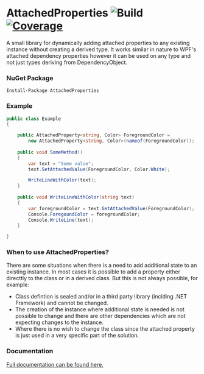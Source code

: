 # AttachedProperties ![Build](https://github.com/nwendel/attachedproperties/actions/workflows/build.yml/badge.svg) [![Coverage](https://codecov.io/gh/nwendel/personidentifiersattachedproperties/branch/main/graph/badge.svg?token=BMNOSIWUMV)](https://codecov.io/gh/nwendel/attachedproperties)

A small library for dynamically adding attached properties to any existing instance without creating a derived type.  It works similar in nature to WPF's attached dependency properties however it can be used on any type and not just types deriving from DependencyObject.

### NuGet Package

```
Install-Package AttachedProperties
```

### Example
```csharp
public class Example
{

    public AttachedProperty<string, Color> ForegroundColor =
        new AttachedProperty<string, Color>(nameof(ForegroundColor));
    
    public void SomeMethod()
    {
    	var text = "Some value";
        text.SetAttachedValue(ForegroundColor, Color.White);

        WriteLineWithColor(text);
    }
    
    public void WriteLineWithColor(string text)
    {
        var foregroundColor = text.GetAttachedValue(ForegroundColor);
        Console.ForegoundColor = foregroundColor;
        Console.WriteLine(text);    	
    }

}
```

### When to use AttachedProperties?

There are some situations when there is a need to add additional state to an existing instance.  In most cases it is possible to add a property either directtly to the class or in a derived class.  But this is not always possible, for example:
* Class defintion is sealed and/or in a third party library (inclding .NET Framework) and cannot be changed.
* The creation of the instance where additional state is needed is not possible to change and there are other dependencies which are not expecting changes to the instance.
* Where there is no wish to change the class since the attached property is just used in a very specific part of the solution.

### Documentation

[Full documentation can be found here.](https://github.com/nwendel/AttachedProperties/wiki)
